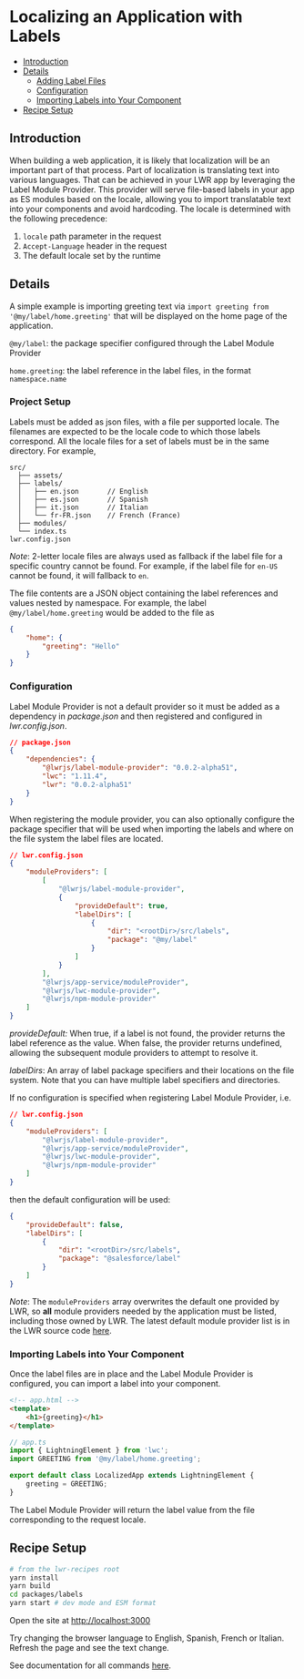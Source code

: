 # Localizing an Application with Labels

-   [Introduction](#introduction)
-   [Details](#details)
    -   [Adding Label Files](#adding-label-files)
    -   [Configuration](#configuration)
    -   [Importing Labels into Your Component](#importing-labels-into-your-component)
-   [Recipe Setup](#Recipe-setup)

## Introduction

When building a web application, it is likely that localization will be an important part of that process. Part of localization is translating text into various languages. That can be achieved in your LWR app by leveraging the Label Module Provider. This provider will serve file-based labels in your app as ES modules based on the locale, allowing you to import translatable text into your components and avoid hardcoding. The locale is determined with the following precedence:

1. `locale` path parameter in the request
2. `Accept-Language` header in the request
3. The default locale set by the runtime

## Details

A simple example is importing greeting text via `import greeting from '@my/label/home.greeting'` that will be displayed on the home page of the application.

`@my/label`: the package specifier configured through the Label Module Provider

`home.greeting`: the label reference in the label files, in the format `namespace.name`

### Project Setup

Labels must be added as json files, with a file per supported locale. The filenames are expected to be the locale code to which those labels correspond. All the locale files for a set of labels must be in the same directory. For example,

```
src/
  ├── assets/
  ├── labels/
  │   ├── en.json       // English
  │   ├── es.json       // Spanish
  │   ├── it.json       // Italian
  │   └── fr-FR.json    // French (France)
  ├── modules/
  └── index.ts
lwr.config.json
```

_Note_: 2-letter locale files are always used as fallback if the label file for a specific country cannot be found. For example, if the label file for `en-US` cannot be found, it will fallback to `en`.

The file contents are a JSON object containing the label references and values nested by namespace. For example, the label `@my/label/home.greeting` would be added to the file as

```json
{
    "home": {
        "greeting": "Hello"
    }
}
```

### Configuration

Label Module Provider is not a default provider so it must be added as a dependency in _package.json_ and then registered and configured in _lwr.config.json_.

```json
// package.json
{
    "dependencies": {
        "@lwrjs/label-module-provider": "0.0.2-alpha51",
        "lwc": "1.11.4",
        "lwr": "0.0.2-alpha51"
    }
}
```

When registering the module provider, you can also optionally configure the package specifier that will be used when importing the labels and where on the file system the label files are located.

```json
// lwr.config.json
{
    "moduleProviders": [
        [
            "@lwrjs/label-module-provider",
            {
                "provideDefault": true,
                "labelDirs": [
                    {
                        "dir": "<rootDir>/src/labels",
                        "package": "@my/label"
                    }
                ]
            }
        ],
        "@lwrjs/app-service/moduleProvider",
        "@lwrjs/lwc-module-provider",
        "@lwrjs/npm-module-provider"
    ]
}
```

_provideDefault:_ When true, if a label is not found, the provider returns the label reference as the value. When false, the provider returns undefined, allowing the subsequent module providers to attempt to resolve it.

_labelDirs_: An array of label package specifiers and their locations on the file system. Note that you can have multiple label specifiers and directories.

If no configuration is specified when registering Label Module Provider, i.e.

```json
// lwr.config.json
{
    "moduleProviders": [
        "@lwrjs/label-module-provider",
        "@lwrjs/app-service/moduleProvider",
        "@lwrjs/lwc-module-provider",
        "@lwrjs/npm-module-provider"
    ]
}
```

then the default configuration will be used:

```json
{
    "provideDefault": false,
    "labelDirs": [
        {
            "dir": "<rootDir>/src/labels",
            "package": "@salesforce/label"
        }
    ]
}
```

_Note_: The `moduleProviders` array overwrites the default one provided by LWR, so **all** module providers needed by the application must be listed, including those owned by LWR. The latest default module provider list is in the LWR source code [here](https://github.com/salesforce/lwr/blob/68c660a224d1a4f6e40a17d04aa2825be5cdd776/packages/%40lwrjs/core/src/env-config.ts#L47-L50).

### Importing Labels into Your Component

Once the label files are in place and the Label Module Provider is configured, you can import a label into your component.

```html
<!-- app.html -->
<template>
    <h1>{greeting}</h1>
</template>
```

```ts
// app.ts
import { LightningElement } from 'lwc';
import GREETING from '@my/label/home.greeting';

export default class LocalizedApp extends LightningElement {
    greeting = GREETING;
}
```

The Label Module Provider will return the label value from the file corresponding to the request locale.

## Recipe Setup

```bash
# from the lwr-recipes root
yarn install
yarn build
cd packages/labels
yarn start # dev mode and ESM format
```

Open the site at [http://localhost:3000](http://localhost:3000)

Try changing the browser language to English, Spanish, French or Italian. Refresh the page and see the text change.

See documentation for all commands [here](https://github.com/salesforce/lwr-recipes/blob/master/doc/getting_started.md).
